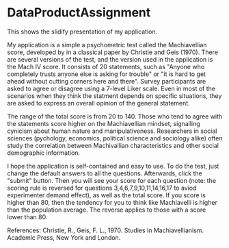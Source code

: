 DataProductAssignment
=====================
This shows the slidify presentation of my application.

My application is a simple a psychometric test called the Machiavellian score, developed by in a classical paper by Christie and Geis (1970). There are several versions of the test, and the version used in the application is the Mach IV score. It consists of 20 statements, such as "Anyone who completely trusts anyone else is asking for trouble" or "it is hard to get ahead without cutting corners here and there". Survey participants are asked to agree or disagree using a 7-level Liker scale. Even in most of the scenarios when they think the statment depends on specific situations, they are asked to express an overall opinion of the general statement.

The range of the total score is from 20 to 140. Those who tend to agree with the statements score higher on the Machiavellian mindset, signalling cynicism about human nature and manipulativeness. Researchers in social sciences (pychology, economics, political science and sociology alike) often study the correlation between Machivallian characteristics and other social demographic information.

I hope the application is self-contained and easy to use. To do the test, just change the default answers to all the questions. Afterwards, click the "submit" button. Then you will see your score for each question (note: the scoring rule is reversed for questions 3,4,6,7,9,10,11,14,16,17 to aviod experimenter demand effect), as well as the total score. If you score is higher than 80, then the tendency for you to think like Machiavelli is higher than the population average. The reverse applies to those with a score lower than 80.

References:
Christie, R., Geis, F. L., 1970. Studies in Machiavellianism. Academic Press, New York and London.

